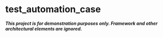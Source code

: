 # test_automation_case

***This project is for demonstration purposes only. Framework and other architectural elements are ignored.***
